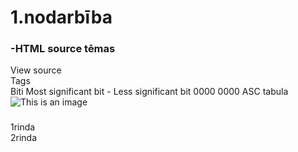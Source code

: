 # 1.nodarbība
### -HTML source tēmas
View source  
Tags   
Biti 
Most significant bit - Less significant bit
0000 0000
ASC tabula  
![This is an image](https://www.ecowin.org/aulas/resources/tables/asciitable.jpg)
###  ###

1rinda  
2rinda
